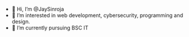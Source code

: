 - 👋 Hi, I’m @JaySinroja
- 👀 I’m interested in web development, cybersecurity, programming and design.
- 🌱 I’m currently pursuing BSC IT


<!---
JaySinroja/JaySinroja is a ✨ special ✨ repository because its `README.md` (this file) appears on your GitHub profile.
You can click the Preview link to take a look at your changes.
--->
